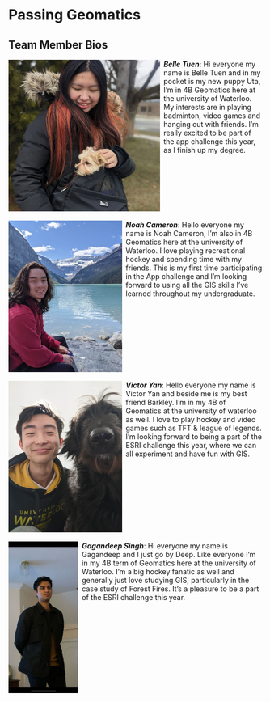 # Passing Geomatics

## Team Member Bios

<img src="../images/belle.jpg" style="height:300px; margin:0 .5em .25em 0; float: left;" /> 

***Belle Tuen***: Hi everyone my name is Belle Tuen and in my pocket is my new puppy Uta, I’m in 4B Geomatics here at the university of Waterloo. My interests are in playing badminton, video games and hanging out with friends. I’m really excited to be part of the app challenge this year, as I finish up my degree. <br style="clear:both;" />

<img src="../images/noah.jpg" style="height:300px; margin:0 .5em .25em 0; float: left;" /> 

***Noah Cameron***: Hello everyone my name is Noah Cameron, I’m also in 4B Geomatics here at the university of Waterloo. I love playing recreational hockey and spending time with my friends. This is my first time participating in the App challenge and I’m looking forward to using all the GIS skills I’ve learned throughout my undergraduate. <br style="clear:both;" />

<img src="../images/victor.jpg" style="height:300px; margin:0 .5em .25em 0; float: left;" /> 

***Victor Yan***: Hello everyone my name is Victor Yan and beside me is my best friend Barkley. I’m in my 4B of Geomatics at the university of waterloo as well. I love to play hockey and video games such as TFT & league of legends. I’m looking forward to being a part of the ESRI challenge this year, where we can all experiment and have fun with GIS. <br style="clear:both;" />

<img src="../images/gagandeep.jpg" style="height:300px; margin:0 .5em .25em 0; float: left;" /> 

***Gagandeep Singh***: Hi everyone my name is Gagandeep and I just go by Deep. Like everyone I’m in my 4B term of Geomatics here at the university of Waterloo. I’m a big hockey fanatic as well and generally just love studying GIS, particularly in the case study of Forest Fires. It’s a pleasure to be a part of the ESRI challenge this year. <br style="clear:both;" />
